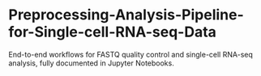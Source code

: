 # Preprocessing-Analysis-Pipeline-for-Single-cell-RNA-seq-Data
End-to-end workflows for FASTQ quality control and single-cell RNA-seq analysis, fully documented in Jupyter Notebooks.
